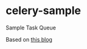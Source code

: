 # celery-sample
Sample Task Queue

Based on [this blog](http://xidui.github.io/2016/01/13/celery初探/)